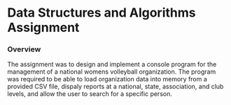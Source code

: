 # Data Structures and Algorithms Assignment

### Overview
The assignment was to design and implement a console program for the management of a national womens
volleyball organization. The program was required to be able to load organization data into memory
from a provided CSV file, dispaly reports at a national, state, association, and club levels, and
allow the user to search for a specific person.